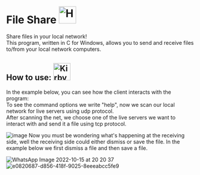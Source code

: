 # File Share <a href="https://emoji.gg/emoji/1261-hackerbongocat"><img src="https://cdn3.emoji.gg/emojis/1261-hackerbongocat.gif" width="46px" height="46px" alt="HackerBongoCat"></a>
Share files in your local network!  
This program, written in C for Windows, allows you to send and receive files to/from your local network computers.  
## How to use: <a href="https://emoji.gg/emoji/8007-kirbylink"><img src="https://cdn3.emoji.gg/emojis/8007-kirbylink.gif" width="46px" height="46px" alt="KirbyLink"></a>
In the example below, you can see how the client interacts with the program:  
To see the command options we write "help", now we scan our local network for live servers using udp protocol.  
After scanning the net, we choose one of the live servers we want to interact with and send it a file using tcp protocol.      

![image](https://user-images.githubusercontent.com/89806074/195998270-66bf30ef-2bfa-41be-981a-ebd8ddf1aac6.png)
Now you must be wondering what's happening at the receiving side, well the receiving side could either dismiss or save the file.
In the example below we first dismiss a file and then save a file.  

![WhatsApp Image 2022-10-15 at 20 20 37](https://user-images.githubusercontent.com/89806074/195999749-5b854fac-54c3-4423-902b-01c8394f77da.jpeg)
![e0820687-d856-418f-9025-8eeeabcc5fe9](https://user-images.githubusercontent.com/89806074/195999779-03b22219-aa0a-43fe-a20a-e439383aadfb.jpg)
